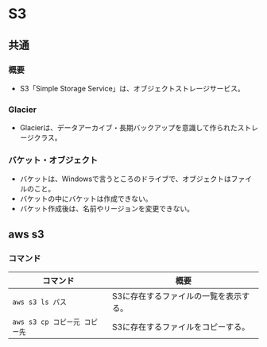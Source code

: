 # S3

## 共通

### 概要

- S3「Simple Storage Service」は、オブジェクトストレージサービス。

### Glacier

- Glacierは、データアーカイブ・長期バックアップを意識して作られたストレージクラス。

### バケット・オブジェクト

- バケットは、Windowsで言うところのドライブで、オブジェクトはファイルのこと。
- バケットの中にバケットは作成できない。
- バケット作成後は、名前やリージョンを変更できない。

## aws s3

### コマンド

| コマンド                      | 概要                                   |
| ----------------------------- | -------------------------------------- |
| `aws s3 ls パス`              | S3に存在するファイルの一覧を表示する。 |
| `aws s3 cp コピー元 コピー先` | S3に存在するファイルをコピーする。     |

